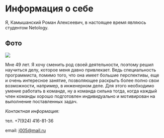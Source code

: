 # Информация о себе

Я, Камышанский Роман Алексеевич, в настоящее время являюсь студентом Netology.
## Фото
![](https://cloud.mail.ru/public/pa7a/xo9oAWpfd)


 Мне 49 лет. Я хочу сменить род своей деятельности, поэтому решил научиться делу, которое меня давно привлекает. Ведь специальность программиста, помимо того, что она имеет большие перспективы, еще и очень интересное занятие, позволяющее раскрыть более полно свои возможности, например, в инженерном деле. Для этого необходимо умение работать в команде, ну а команда сильна тогда, когда каждый член команды хорошо подготовлен индивидуально и мотивирован на выполнение поставленных задач.

_Контактная информация:_

тел. +7(924) 416-81-36

email: j005@mail.ru